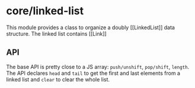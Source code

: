 # core/linked-list

This module provides a class to organize a doubly [[LinkedList]] data structure.
The linked list contains [[Link]]

## API

The base API is pretty close to a JS array: `push/unshift`, `pop/shift`, `length`.
The API declares `head` and `tail` to get the first and last elements from a linked list and `clear` to clear the whole list.
